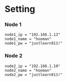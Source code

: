 # Setting

### Node 1
```
node1_ip = "192.168.1.13"
node1_name = "hooman"
node1_pw = "justlearn911!"
```

### Node 2
```
node2_ip = "192.168.1.10"
node2_name = "hooman"
node2_pw = "justlearn911!"
```
